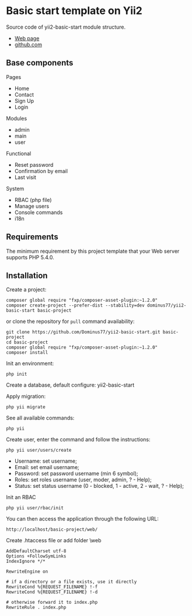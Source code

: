 Basic start template on Yii2
============================

Source code of yii2-basic-start module structure.

- [Web page](http://dominus77.github.io/yii2-basic-start)
- [github.com](https://github.com/Dominus77/yii2-basic-start)

Base components
------

Pages
- Home
- Contact
- Sign Up
- Login

Modules
- admin
- main
- user

Functional
- Reset password
- Confirmation by email
- Last visit

System
- RBAC (php file)
- Manage users
- Console commands
- i18n

Requirements
------

The minimum requirement by this project template that your Web server supports PHP 5.4.0.

Installation
------

Create a project:

~~~
composer global require "fxp/composer-asset-plugin:~1.2.0"
composer create-project --prefer-dist --stability=dev dominus77/yii2-basic-start basic-project
~~~

or clone the repository for `pull` command availability:

~~~
git clone https://github.com/Dominus77/yii2-basic-start.git basic-project
cd basic-project
composer global require "fxp/composer-asset-plugin:~1.2.0"
composer install
~~~

Init an environment:

~~~
php init
~~~

Create a database, default configure: yii2-basic-start

Apply migration:

~~~
php yii migrate
~~~

See all available commands:

~~~
php yii
~~~

Create user, enter the command and follow the instructions:

~~~
php yii user/users/create
~~~

- Username: set username;
- Email: set email username;
- Password: set password username (min 6 symbol);
- Roles: set roles username (user, moder, admin, ? - Help);
- Status: set status username (0 - blocked, 1 - active, 2 - wait, ? - Help);

Init an RBAC

~~~
php yii user/rbac/init
~~~

You can then access the application through the following URL:

~~~
http://localhost/basic-project/web/
~~~

Create .htaccess file or add folder \web

~~~
AddDefaultCharset utf-8
Options +FollowSymLinks
IndexIgnore */*

RewriteEngine on

# if a directory or a file exists, use it directly
RewriteCond %{REQUEST_FILENAME} !-f
RewriteCond %{REQUEST_FILENAME} !-d

# otherwise forward it to index.php
RewriteRule . index.php
~~~